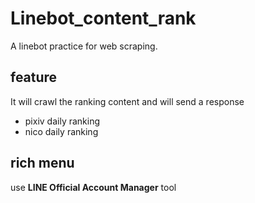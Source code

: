 # Linebot_content_rank

A linebot practice for web scraping.

## feature

It will crawl the ranking content and will send a response

* pixiv daily ranking
* nico daily ranking

## rich menu

use **LINE Official Account Manager** tool
